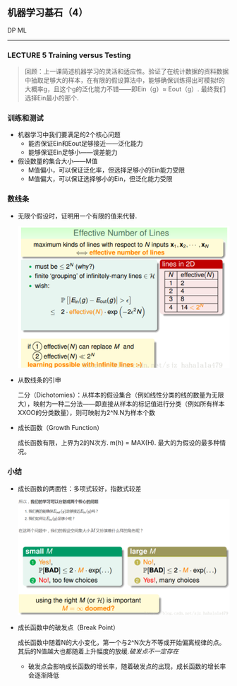 ## 机器学习基石（4）

DP ML

---

### LECTURE 5 Training versus Testing

> 回顾：上一课简述机器学习的灵活和适应性。验证了在统计数据的资料数据中抽取足够大的样本，在有限的假设算法中，能够确保训练得出可模拟f的大概率g，且这个g的泛化能力不错——即Ein（g）≈ Eout（g）. 最终我们选择Ein最小的那个.

### 训练和测试

- 机器学习中我们要满足的2个核心问题
  - 能否保证Ein和Eout足够接近——泛化能力
  - 能够保证Ein足够小——误差能力
- 假设数量的集合大小——M值
  - M值偏小，可以保证泛化率，但选择足够小的Ein能力受限
  - M值偏大，可以保证选择够小的Ein，但泛化能力受限

### 数线条

- 无限个假设时，证明用一个有限的值来代替. 

  ![1535446877161](assets/1535959862881.png)

- 从数线条的引申

  二分（Dichotomies）：从样本的假设集合（例如线性分类的线的数量为无限大），映射为一种二分法——即直接从样本的标记值进行分类（例如所有样本XXOO的分类数量），则可映射为2^N.N为样本个数

- 成长函数（Growth Function）

  成长函数有限，上界为2的N次方. m(h) = MAX(H). 最大的为假设的最多种情况。

### 小结

- 成长函数的两面性：多项式较好，指数式较差

  ![1535448453700](assets/1535959917599.png)

- 成长函数中的破发点（Break Point）

  成长函数中随着N的大小变化，第一个与2^N次方不等或开始偏离规律的点。其后的N值越大也都随着上升幅度的放缓.*破发点不一定存在*

  - 破发点会影响成长函数的增长率，随着破发点的出现，成长函数的增长率会逐渐降低